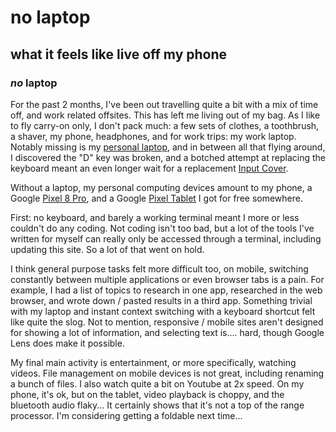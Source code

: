 # no laptop

## what it feels like live off my phone

### _no_ laptop

For the past 2 months, I've been out travelling quite a bit
with a mix of time off, and work related offsites.
This has left me living out of my bag.
As I like to fly carry-on only,
I don't pack much:
a few sets of clothes, a toothbrush, a shaver, my phone, headphones,
and for work trips: my work laptop.
Notably missing is my [personal laptop](https://frame.work/gb/en/laptop13),
and in between all that flying around,
I discovered the "D" key was broken,
and a botched attempt at replacing the keyboard
meant an even longer wait for a replacement
[Input Cover](https://frame.work/products/input-cover-kit?v=FRANHC0001).

Without a laptop,
my personal computing devices amount to my phone,
a Google [Pixel 8 Pro](https://blog.google/products/pixel/google-pixel-8-pro/),
and a Google [Pixel Tablet](https://store.google.com/intl/en/ideas/articles/new-google-pixel-tablet/)
I got for free somewhere.

First: no keyboard, and barely a working terminal
meant I more or less couldn't do any coding.
Not coding isn't too bad,
but a lot of the tools I've written for myself can really only be accessed through a terminal,
including updating this site.
So a lot of that went on hold.

I think general purpose tasks felt more difficult too,
on mobile, switching constantly between multiple applications or even browser tabs is a pain.
For example, I had a list of topics to research in one app,
researched in the web browser,
and wrote down / pasted results in a third app.
Something trivial with my laptop and instant context switching with a keyboard shortcut
felt like quite the slog.
Not to mention,
responsive / mobile sites aren't designed for showing a lot of information,
and selecting text is.... hard, though Google Lens does make it possible.

My final main activity is entertainment,
or more specifically, watching videos.
File management on mobile devices is not great,
including renaming a bunch of files.
I also watch quite a bit on Youtube at 2x speed.
On my phone, it's ok,
but on the tablet, video playback is choppy,
and the bluetooth audio flaky...
It certainly shows that it's not a top of the range processor.
I'm considering getting a foldable next time...
